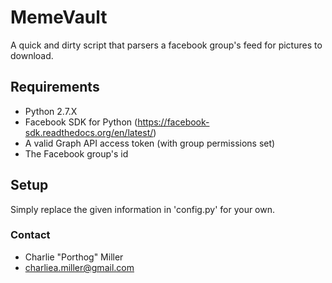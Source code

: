 # MemeVault #
A quick and dirty script that parsers a facebook group's feed for pictures to download.

## Requirements ##
* Python 2.7.X
* Facebook SDK for Python (https://facebook-sdk.readthedocs.org/en/latest/)
* A valid Graph API access token (with group permissions set)
* The Facebook group's id

## Setup ##
Simply replace the given information in 'config.py' for your own.

### Contact ###
* Charlie "Porthog" Miller
* charliea.miller@gmail.com
